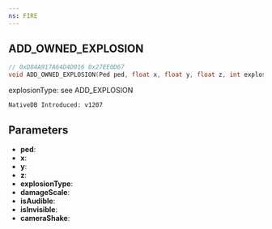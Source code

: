 ```yaml
---
ns: FIRE
---
```

## ADD_OWNED_EXPLOSION

```c
// 0xD84A917A64D4D016 0x27EE0D67
void ADD_OWNED_EXPLOSION(Ped ped, float x, float y, float z, int explosionType, float damageScale, BOOL isAudible, BOOL isInvisible, float cameraShake);
```

explosionType: see ADD_EXPLOSION

```
NativeDB Introduced: v1207
```

## Parameters
* **ped**:
* **x**:
* **y**:
* **z**:
* **explosionType**:
* **damageScale**:
* **isAudible**:
* **isInvisible**:
* **cameraShake**:
